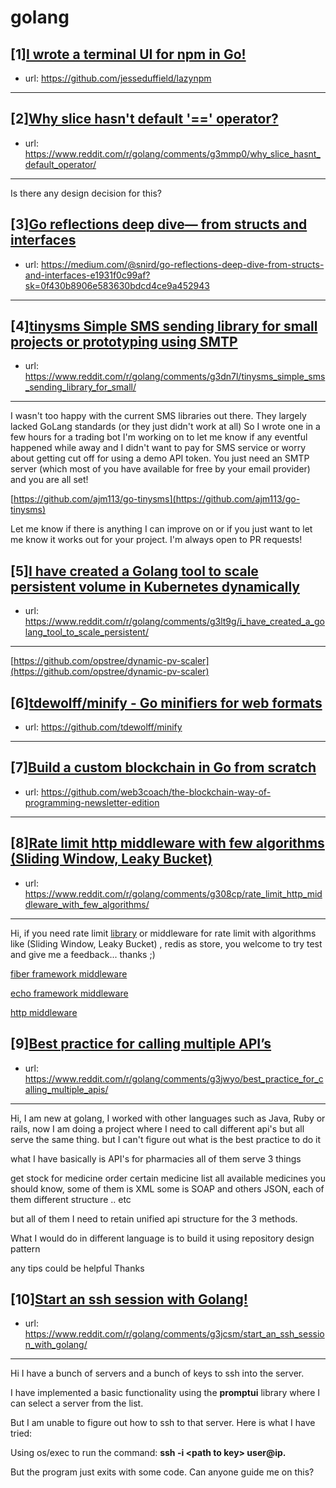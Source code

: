 # golang
## [1][I wrote a terminal UI for npm in Go!](https://www.reddit.com/r/golang/comments/g3fkci/i_wrote_a_terminal_ui_for_npm_in_go/)
- url: https://github.com/jesseduffield/lazynpm
---

## [2][Why slice hasn't default '==' operator?](https://www.reddit.com/r/golang/comments/g3mmp0/why_slice_hasnt_default_operator/)
- url: https://www.reddit.com/r/golang/comments/g3mmp0/why_slice_hasnt_default_operator/
---
Is there any design decision for this?
## [3][Go reflections deep dive— from structs and interfaces](https://www.reddit.com/r/golang/comments/g3lvg0/go_reflections_deep_dive_from_structs_and/)
- url: https://medium.com/@snird/go-reflections-deep-dive-from-structs-and-interfaces-e1931f0c99af?sk=0f430b8906e583630bdcd4ce9a452943
---

## [4][tinysms Simple SMS sending library for small projects or prototyping using SMTP](https://www.reddit.com/r/golang/comments/g3dn7l/tinysms_simple_sms_sending_library_for_small/)
- url: https://www.reddit.com/r/golang/comments/g3dn7l/tinysms_simple_sms_sending_library_for_small/
---
I wasn't too happy with the current SMS libraries out there. They largely lacked GoLang standards (or they just didn't work at all) So I wrote one in a few hours for a trading bot I'm working on to let me know if any eventful happened while away and I didn't want to pay for SMS service or worry about getting cut off for using a demo API token. You just need an SMTP server (which most of you have available for free by your email provider) and you are all set!

  
[https://github.com/ajm113/go-tinysms](https://github.com/ajm113/go-tinysms)  


 Let me know if there is anything I can improve on or if you just want to let me know it works out for your project. I'm always open to PR requests!
## [5][I have created a Golang tool to scale persistent volume in Kubernetes dynamically](https://www.reddit.com/r/golang/comments/g3lt9g/i_have_created_a_golang_tool_to_scale_persistent/)
- url: https://www.reddit.com/r/golang/comments/g3lt9g/i_have_created_a_golang_tool_to_scale_persistent/
---
[https://github.com/opstree/dynamic-pv-scaler](https://github.com/opstree/dynamic-pv-scaler)
## [6][tdewolff/minify - Go minifiers for web formats](https://www.reddit.com/r/golang/comments/g3ljn8/tdewolffminify_go_minifiers_for_web_formats/)
- url: https://github.com/tdewolff/minify
---

## [7][Build a custom blockchain in Go from scratch](https://www.reddit.com/r/golang/comments/g3m2uk/build_a_custom_blockchain_in_go_from_scratch/)
- url: https://github.com/web3coach/the-blockchain-way-of-programming-newsletter-edition
---

## [8][Rate limit http middleware with few algorithms (Sliding Window, Leaky Bucket)](https://www.reddit.com/r/golang/comments/g308cp/rate_limit_http_middleware_with_few_algorithms/)
- url: https://www.reddit.com/r/golang/comments/g308cp/rate_limit_http_middleware_with_few_algorithms/
---
Hi, if you need rate limit [library](https://github.com/Shareed2k/go_limiter) or middleware for rate limit with algorithms like (Sliding Window, Leaky Bucket) , redis as store, you welcome to try test and give me a feedback... thanks ;)

[fiber framework middleware](https://github.com/Shareed2k/fiber_limiter)

[echo framework middleware](https://github.com/Shareed2k/echo_limiter)

[http middleware](https://github.com/Shareed2k/http_limiter)
## [9][Best practice for calling multiple API’s](https://www.reddit.com/r/golang/comments/g3jwyo/best_practice_for_calling_multiple_apis/)
- url: https://www.reddit.com/r/golang/comments/g3jwyo/best_practice_for_calling_multiple_apis/
---
Hi, I am new at golang, I worked with other languages such as Java, Ruby or rails, now I am doing a project where I need to call different api's but all serve the same thing. but I can't figure out what is the best practice to do it

what I have basically is API's for pharmacies all of them serve 3 things

get stock for medicine
order certain medicine
list all available medicines
you should know, some of them is XML some is SOAP and others JSON, each of them different structure .. etc

but all of them I need to retain unified api structure for the 3 methods.

What I would do in different language is to build it using repository design pattern

any tips could be helpful Thanks
## [10][Start an ssh session with Golang!](https://www.reddit.com/r/golang/comments/g3jcsm/start_an_ssh_session_with_golang/)
- url: https://www.reddit.com/r/golang/comments/g3jcsm/start_an_ssh_session_with_golang/
---
Hi I have a bunch of servers and a bunch of keys to ssh into the server.

 I have implemented a basic functionality using the **promptui** library where I can select a server from the list.

But I am unable to figure out how to ssh to that server. Here is what I have tried:

Using os/exec to run the command: **ssh -i &lt;path to key&gt; user@ip.**

But the program just exits with some code. Can anyone guide me on this?
